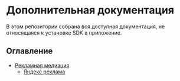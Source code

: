 # Дополнительная документация

В этом репозитории собрана вся доступная документация,  не относящаяся к установке SDK в приложение.

## Оглавление
* [Рекламная медиация](adapters/ADAPTERS.md)  
    * [Яндекс реклама](adapters/YANDEX_ADAPTER.md)

